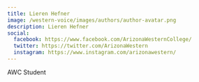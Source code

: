 ```yaml
---
title: Lieren Hefner
image: /western-voice/images/authors/author-avatar.png
description: Lieren Hefner
social:
  facebook: https://www.facebook.com/ArizonaWesternCollege/
  twitter: https://twitter.com/ArizonaWestern
  instagram: https://www.instagram.com/arizonawestern/
---
```


AWC Student
